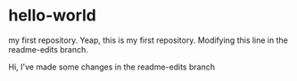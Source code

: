 # hello-world
my first repository. Yeap, this is my first repository. Modifying this line in the readme-edits branch.

Hi, I've made some changes in the readme-edits branch
